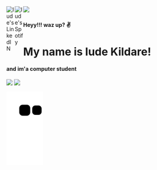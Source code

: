 </a>
  <a href="https://www.linkedin.com/in/iude-meneses-879539200/">
  <img align="left" alt="Iude's LinkedIN" width="22px" src="https://raw.githubusercontent.com/peterthehan/peterthehan/master/assets/linkedin.svg" />
</a>
<a href="https://open.spotify.com/user/iudek">
  <img align="left" alt="Iude's Spotify" width="22px" src="https://raw.githubusercontent.com/peterthehan/peterthehan/master/assets/spotify.svg" />
</a>
<a href = "mailto:ikildarem@gmail.com"><img src="https://img.shields.io/badge/-Gmail-%23333?style=for-the-badge&logo=gmail&logoColor=white" target="_blank">
</a>

<br />

#### Heyy!!! waz up? ✌ 

# My name is Iude Kildare!
#### and im'a computer student
<div>
  
  <img height="180em" src="https://github-readme-stats.vercel.app/api?username=IudeK&show_icons=true&theme=dracula&include_all_commits=true&count_private=true"/>
  <img height="182em" src="https://github-readme-stats.vercel.app/api/top-langs/?username=IudeK&layout=compact&langs_count=7&theme=dracula"/>
</div>


  

  ![Snake animation](https://github.com/rafaballerini/rafaballerini/blob/output/github-contribution-grid-snake.svg)
